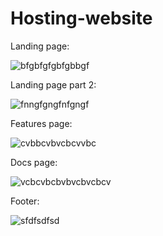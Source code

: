 # Hosting-website
Landing page:

![bfgbfgfgbfgbbgf](https://user-images.githubusercontent.com/66571275/185793890-78b97b12-49d1-4c38-98af-ea41058c3daa.png)

Landing page part 2:

![fnngfgngfnfgngf](https://user-images.githubusercontent.com/66571275/185793893-b7801af8-4f13-4165-81a9-4fbf6431773b.png)

Features page:

![cvbbcvbvcbcvvbc](https://user-images.githubusercontent.com/66571275/185793895-21869a26-49fd-4c95-a4a0-2fac75939896.png)

Docs page:

![vcbcvbcbvbvcbvcbcv](https://user-images.githubusercontent.com/66571275/185793896-529f53d2-588e-4030-9637-3c69467cda2e.png)

Footer:

![sfdfsdfsd](https://user-images.githubusercontent.com/66571275/185793999-2a8c2a2e-94f3-4fa0-aee0-8bb3cb15efef.png)


